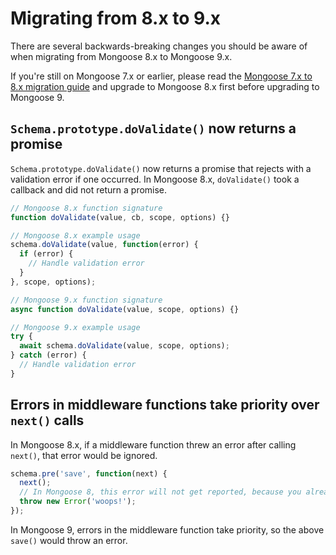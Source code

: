 # Migrating from 8.x to 9.x

<style>
  ul > li {
    padding: 4px 0px;
  }
</style>

There are several backwards-breaking changes you should be aware of when migrating from Mongoose 8.x to Mongoose 9.x.

If you're still on Mongoose 7.x or earlier, please read the [Mongoose 7.x to 8.x migration guide](migrating_to_8.html) and upgrade to Mongoose 8.x first before upgrading to Mongoose 9.

## `Schema.prototype.doValidate()` now returns a promise

`Schema.prototype.doValidate()` now returns a promise that rejects with a validation error if one occurred.
In Mongoose 8.x, `doValidate()` took a callback and did not return a promise.

```javascript
// Mongoose 8.x function signature
function doValidate(value, cb, scope, options) {}

// Mongoose 8.x example usage
schema.doValidate(value, function(error) {
  if (error) {
    // Handle validation error
  }
}, scope, options);

// Mongoose 9.x function signature
async function doValidate(value, scope, options) {}

// Mongoose 9.x example usage
try {
  await schema.doValidate(value, scope, options);
} catch (error) {
  // Handle validation error
}
```

## Errors in middleware functions take priority over `next()` calls

In Mongoose 8.x, if a middleware function threw an error after calling `next()`, that error would be ignored.

```javascript
schema.pre('save', function(next) {
  next();
  // In Mongoose 8, this error will not get reported, because you already called next()
  throw new Error('woops!');
});
```

In Mongoose 9, errors in the middleware function take priority, so the above `save()` would throw an error.
